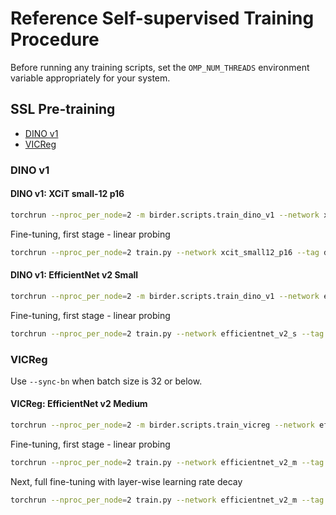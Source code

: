 # Reference Self-supervised Training Procedure

Before running any training scripts, set the `OMP_NUM_THREADS` environment variable appropriately for your system.

## SSL Pre-training

- [DINO v1](#dino-v1)
- [VICReg](#vicreg)

### DINO v1

#### DINO v1: XCiT small-12 p16

```sh
torchrun --nproc_per_node=2 -m birder.scripts.train_dino_v1 --network xcit_small12_p16 --local-crops-number 10 --teacher-temp 0.07 --opt adamw --lr 0.00025 --lr-scheduler cosine --lr-cosine-min 1e-6 --epochs 300 --warmup-epochs 10 --batch-size 96 --wd 0.04 --norm-wd 0 --bias-weight-decay 0 --wd-end 0.4 --amp --compile --data-path data/training data/raw_data data/detection_data/training ~/Datasets
```

Fine-tuning, first stage - linear probing

```sh
torchrun --nproc_per_node=2 train.py --network xcit_small12_p16 --tag dino-v1 --opt adamw --lr 0.0005 --lr-scheduler cosine --lr-cosine-min 1e-7 --batch-size 512 --epochs 10 --size 256 --wd 0.05 --smoothing-alpha 0.1 --mixup-alpha 0.2 --cutmix --aug-level 2 --amp --resume-epoch 0 --reset-head --freeze-body
```

#### DINO v1: EfficientNet v2 Small

```sh
torchrun --nproc_per_node=2 -m birder.scripts.train_dino_v1 --network efficientnet_v2_s --use-bn-in-head --norm-last-layer --local-crops-number 6 --teacher-temp 0.07 --opt lars --lr 0.3 --lr-scheduler cosine --lr-cosine-min 0.001 --epochs 800 --warmup-epochs 10 --batch-size 128 --wd 0.000001 --norm-wd 0 --bias-weight-decay 0 --amp --compile --data-path data/training data/raw_data data/detection_data/training ~/Datasets
```

Fine-tuning, first stage - linear probing

```sh
torchrun --nproc_per_node=2 train.py --network efficientnet_v2_s --tag dino-v1 --lr 0.1 --lr-scheduler cosine --lr-cosine-min 1e-6 --batch-size 256 --epochs 10 --size 256 --smoothing-alpha 0.1 --mixup-alpha 0.2 --cutmix --aug-level 2 --amp --resume-epoch 0 --reset-head --freeze-body
```

### VICReg

Use `--sync-bn` when batch size is 32 or below.

#### VICReg: EfficientNet v2 Medium

```sh
torchrun --nproc_per_node=2 -m birder.scripts.train_vicreg --network efficientnet_v2_m --opt lars --lr 0.2 --lr-scheduler cosine --warmup-epochs 10 --batch-size 128 --epochs 400 --wd 0.000001 --amp --compile --data-path data/training data/raw_data data/detection_data/training ~/Datasets
```

Fine-tuning, first stage - linear probing

```sh
torchrun --nproc_per_node=2 train.py --network efficientnet_v2_m --tag vicreg --lr 0.1 --lr-scheduler cosine --lr-cosine-min 1e-6 --batch-size 256 --epochs 10 --size 256 --smoothing-alpha 0.1 --mixup-alpha 0.2 --cutmix --aug-level 2 --amp --resume-epoch 0 --reset-head --freeze-body
```

Next, full fine-tuning with layer-wise learning rate decay

```sh
torchrun --nproc_per_node=2 train.py --network efficientnet_v2_m --tag vicreg --lr 0.1 --lr-scheduler cosine --lr-cosine-min 1e-6 --warmup-epochs 10 --batch-size 128 --epochs 200 --size 256 --wd 0.00002 --smoothing-alpha 0.1 --mixup-alpha 0.2 --cutmix --aug-level 4 --model-ema --ra-sampler --ra-reps 2 --amp --compile --layer-decay 0.98 --resume-epoch 0
```
